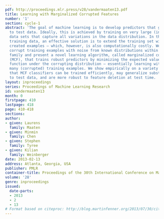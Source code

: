 ```yaml
---
pdf: http://proceedings.mlr.press/v28/vandermaaten13.pdf
title: Learning with Marginalized Corrupted Features
number: '1'
section: cycle-1
abstract: 'The goal of machine learning is to develop predictors that generalize well
  to test data. Ideally, this is achieved by training on very large (infinite) training
  data sets that capture all variations in the data distribution. In the case of finite
  training data, an effective solution is to extend the training set with artificially
  created examples – which, however, is also computationally costly. We propose to
  corrupt training examples with noise from known distributions within the exponential
  family and present a novel learning algorithm, called marginalized corrupted features
  (MCF), that trains robust predictors by minimizing the expected value of the loss
  function under the corrupting distribution – essentially learning with infinitely
  many (corrupted) training examples. We show empirically on a variety of data sets
  that MCF classifiers can be trained efficiently, may generalize substantially better
  to test data, and are more robust to feature deletion at test time.  '
layout: inproceedings
series: Proceedings of Machine Learning Research
id: vandermaaten13
month: 0
firstpage: 410
lastpage: 418
page: 410-418
sections: 
author:
- given: Laurens
  family: Maaten
- given: Minmin
  family: Chen
- given: Stephen
  family: Tyree
- given: Kilian
  family: Weinberger
date: 2013-02-13
address: Atlanta, Georgia, USA
publisher: PMLR
container-title: Proceedings of the 30th International Conference on Machine Learning
volume: '28'
genre: inproceedings
issued:
  date-parts:
  - 2013
  - 2
  - 13
# Format based on citeproc: http://blog.martinfenner.org/2013/07/30/citeproc-yaml-for-bibliographies/
---
```

